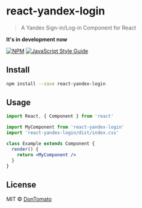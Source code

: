 # react-yandex-login

> A Yandex Sign-in/Log-in Component for React

**It's in development now**

[![NPM](https://img.shields.io/npm/v/react-yandex-login.svg)](https://www.npmjs.com/package/react-yandex-login) [![JavaScript Style Guide](https://img.shields.io/badge/code_style-standard-brightgreen.svg)](https://standardjs.com)

## Install

```bash
npm install --save react-yandex-login
```

## Usage

```jsx
import React, { Component } from 'react'

import MyComponent from 'react-yandex-login'
import 'react-yandex-login/dist/index.css'

class Example extends Component {
  render() {
    return <MyComponent />
  }
}
```

## License

MIT © [DonTomato](https://github.com/DonTomato)
